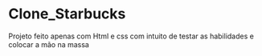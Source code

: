 # Clone_Starbucks

Projeto feito apenas com Html e css com intuito de testar as habilidades e colocar a mão na massa
